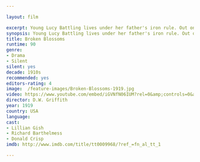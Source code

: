 ```yaml
---

layout: film

excerpt: Young Lucy Battling lives under her father's iron rule. Out one day, she falls in love with Cheng Huan, newly arrived in London from China. This does not please her father, who attempts to break the bond by brute force.
synopsis: Young Lucy Battling lives under her father's iron rule. Out one day, she falls in love with Cheng Huan, newly arrived in London from China. This does not please her father, who attempts to break the bond by brute force.
title: Broken Blossoms
runtime: 90
genre:
- Drama
- Silent
silent: yes
decade: 1910s
recommended: yes
editors-rating: 4
image:  /feature-images/Broken-Blossoms-1919.jpg
video: https://www.youtube.com/embed/iGVNfN06IUM?rel=0&amp;controls=0&amp;showinfo=0
director: D.W. Griffith  
year: 1919
country: USA
language: 
cast:
- Lillian Gish
- Richard Barthelmess
- Donald Crisp
imdb: http://www.imdb.com/title/tt0009968/?ref_=fn_al_tt_1

--- 
```

